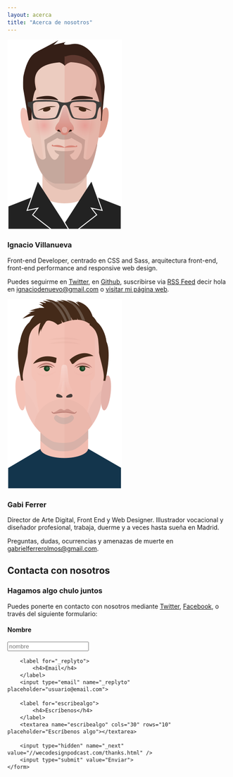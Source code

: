 ```yaml
---
layout: acerca
title: "Acerca de nosotros"
---
```


<div class="acerca__unit  clearfix">
	<img class="acerca__portrait" src="/img/portrait-ignacio.svg" alt="Ilustración de Ignacio">
	<div class="acerca__wrapper">
		<h3 class="acerca__name">Ignacio Villanueva</h3>
		<div class="rule"></div>
		<p>Front-end Developer, centrado en CSS and Sass, arquitectura front-end, front-end performance and responsive web design.</p>
		<p class="home-section__p">Puedes seguirme en <a href="https://twitter.com/IgnaciodeNuevo" target="_blank">Twitter</a>, en <a href="https://github.com/IgnaciodeNuevo" target="_blank">Github</a>, suscribirse via <a href="/feed.xml">RSS Feed</a> decir hola en <a href="mailto:ignaciodenuevo@gmail.com">ignaciodenuevo@gmail.com</a> o <a href="http://ignaciodenuevo.com" target="_blank">visitar mi página web</a>.</p>
	</div>
</div>

<div class="acerca__unit  clearfix">
	<img class="acerca__portrait" src="/img/portrait-gabi.svg" alt="Ilustración de Gabriel">
	<div class="acerca__wrapper">
		<h3 class="acerca__name">Gabi Ferrer</h3>
		<div class="rule"></div>
		<p>Director de Arte Digital, Front End y Web Designer. Illustrador vocacional y diseñador profesional, trabaja, duerme y a veces hasta sueña en Madrid.</p>
		<p>Preguntas, dudas, ocurrencias y amenazas de muerte en <a href="mailto:gabrielferrerolmos@gmail.com">gabrielferrerolmos@gmail.com</a>.</p>
	</div>
</div>

<h2 class="post-title">Contacta con nosotros</h2>

### Hagamos algo chulo juntos

<div class="rule"></div>

<div class="acerca__unit">
	<p>Puedes ponerte en contacto con nosotros mediante <a class="acerca__link" href="https://twitter.com/wecodesign" target="_blank">Twitter</a>, <a class="acerca__link" href="https://www.facebook.com/wecodesignpodcast" target="_blank">Facebook</a>, o través del siguiente formulario: </p>
	<form action="https://formspree.io/wecodesignpodcast@gmail.com" method="POST">
	    <label for="name">
	    	<h4>Nombre</h4>
	    </label>
	    <input type="text" name="name" placeholder="nombre">

	    <label for="_replyto">
	    	<h4>Email</h4>
	    </label>
	    <input type="email" name="_replyto" placeholder="usuario@email.com">

	    <label for="escribealgo">
	    	<h4>Escríbenos</h4>
	    </label>
	    <textarea name="escribealgo" cols="30" rows="10" placeholder="Escríbenos algo"></textarea>

	    <input type="hidden" name="_next" value="//wecodesignpodcast.com/thanks.html" />
	    <input type="submit" value="Enviar">
	</form>
</div>